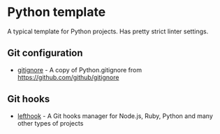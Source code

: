# Python template

A typical template for Python projects. Has pretty strict linter settings.

## Git configuration

- [gitignore](https://github.com/github/gitignore) - A copy of Python.gitignore from <https://github.com/github/gitignore>

## Git hooks

- [lefthook](https://github.com/evilmartians/lefthook) - A Git hooks manager for Node.js, Ruby, Python and many other types of projects

